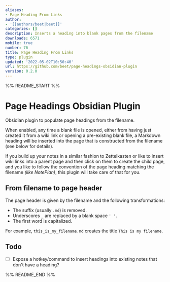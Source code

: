 ```yaml
---
aliases:
- Page Heading From Links
author:
- '[[authors/beet|beet]]'
categories: []
description: Inserts a heading into blank pages from the filename
downloads: 6571
mobile: true
number: 76
title: Page Heading From Links
type: plugin
updated: '2022-05-02T10:50:40'
url: https://github.com/beet/page-headings-obsidian-plugin
version: 0.2.0
---
```


%% README_START %%

# Page Headings Obsidian Plugin

Obsidian plugin to populate page headings from the filename.

When enabled, any time a blank file is opened, either from having just created it from a wiki link or opening a pre-existing blank file, a Markdown heading will be inserted into the page that is constructed from the filename (see below for details).

If you build up your notes in a similar fashion to Zettelkasten or like to insert wiki links into a parent page and then click on them to create the child page, and you like to follow the convention of the page heading matching the filename _(like NotePlan)_, this plugin will take care of that for you.

## From filename to page header

The page header is given by the filename and the following transformations:

* The suffix (usually `.md`) is removed.
* Underscores `_`  are replaced by a blank space `' '`.
* The first word is capitalized.

For example, `this_is_my_filename.md` creates the title `This is my filename`.

## Todo

- [ ] Expose a hotkey/command to insert headings into existing notes that don't have a heading?


%% README_END %%
